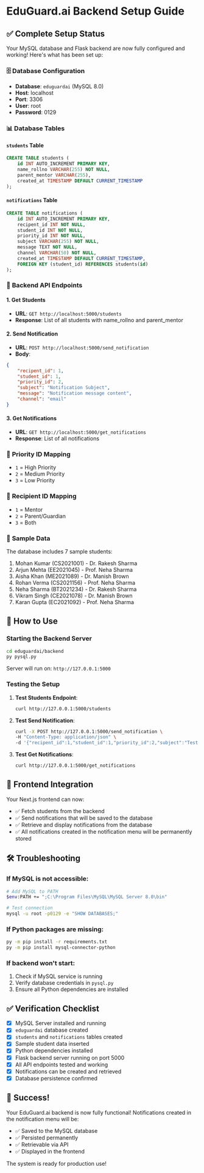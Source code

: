 # EduGuard.ai Backend Setup Guide

## ✅ **Complete Setup Status**

Your MySQL database and Flask backend are now fully configured and working! Here's what has been set up:

### 🗄️ **Database Configuration**
- **Database**: `eduguardai` (MySQL 8.0)
- **Host**: localhost
- **Port**: 3306
- **User**: root
- **Password**: 0129

### 📊 **Database Tables**

#### `students` Table
```sql
CREATE TABLE students (
    id INT AUTO_INCREMENT PRIMARY KEY,
    name_rollno VARCHAR(255) NOT NULL,
    parent_mentor VARCHAR(255),
    created_at TIMESTAMP DEFAULT CURRENT_TIMESTAMP
);
```

#### `notifications` Table
```sql
CREATE TABLE notifications (
    id INT AUTO_INCREMENT PRIMARY KEY,
    recipent_id INT NOT NULL,
    student_id INT NOT NULL,
    priority_id INT NOT NULL,
    subject VARCHAR(255) NOT NULL,
    message TEXT NOT NULL,
    channel VARCHAR(50) NOT NULL,
    created_at TIMESTAMP DEFAULT CURRENT_TIMESTAMP,
    FOREIGN KEY (student_id) REFERENCES students(id)
);
```

### 🚀 **Backend API Endpoints**

#### 1. Get Students
- **URL**: `GET http://localhost:5000/students`
- **Response**: List of all students with name_rollno and parent_mentor

#### 2. Send Notification
- **URL**: `POST http://localhost:5000/send_notification`
- **Body**:
```json
{
    "recipent_id": 1,
    "student_id": 1,
    "priority_id": 2,
    "subject": "Notification Subject",
    "message": "Notification message content",
    "channel": "email"
}
```

#### 3. Get Notifications
- **URL**: `GET http://localhost:5000/get_notifications`
- **Response**: List of all notifications

### 🔧 **Priority ID Mapping**
- `1` = High Priority
- `2` = Medium Priority  
- `3` = Low Priority

### 👥 **Recipient ID Mapping**
- `1` = Mentor
- `2` = Parent/Guardian
- `3` = Both

### 📝 **Sample Data**
The database includes 7 sample students:
1. Mohan Kumar (CS2021001) - Dr. Rakesh Sharma
2. Arjun Mehta (EE2021045) - Prof. Neha Sharma
3. Aisha Khan (ME2021089) - Dr. Manish Brown
4. Rohan Verma (CS2021156) - Prof. Neha Sharma
5. Neha Sharma (BT2021234) - Dr. Rakesh Sharma
6. Vikram Singh (CE2021078) - Dr. Manish Brown
7. Karan Gupta (EC2021092) - Prof. Neha Sharma

## 🎯 **How to Use**

### Starting the Backend Server
```bash
cd eduguardai/backend
py pysql.py
```
Server will run on: `http://127.0.0.1:5000`

### Testing the Setup
1. **Test Students Endpoint**:
   ```bash
   curl http://127.0.0.1:5000/students
   ```

2. **Test Send Notification**:
   ```bash
   curl -X POST http://127.0.0.1:5000/send_notification \
   -H "Content-Type: application/json" \
   -d '{"recipent_id":1,"student_id":1,"priority_id":2,"subject":"Test","message":"Test message","channel":"email"}'
   ```

3. **Test Get Notifications**:
   ```bash
   curl http://127.0.0.1:5000/get_notifications
   ```

## 🔗 **Frontend Integration**

Your Next.js frontend can now:
- ✅ Fetch students from the backend
- ✅ Send notifications that will be saved to the database
- ✅ Retrieve and display notifications from the database
- ✅ All notifications created in the notification menu will be permanently stored

## 🛠️ **Troubleshooting**

### If MySQL is not accessible:
```bash
# Add MySQL to PATH
$env:PATH += ";C:\Program Files\MySQL\MySQL Server 8.0\bin"

# Test connection
mysql -u root -p0129 -e "SHOW DATABASES;"
```

### If Python packages are missing:
```bash
py -m pip install -r requirements.txt
py -m pip install mysql-connector-python
```

### If backend won't start:
1. Check if MySQL service is running
2. Verify database credentials in `pysql.py`
3. Ensure all Python dependencies are installed

## ✅ **Verification Checklist**

- [x] MySQL Server installed and running
- [x] `eduguardai` database created
- [x] `students` and `notifications` tables created
- [x] Sample student data inserted
- [x] Python dependencies installed
- [x] Flask backend server running on port 5000
- [x] All API endpoints tested and working
- [x] Notifications can be created and retrieved
- [x] Database persistence confirmed

## 🎉 **Success!**

Your EduGuard.ai backend is now fully functional! Notifications created in the notification menu will be:
- ✅ Saved to the MySQL database
- ✅ Persisted permanently
- ✅ Retrievable via API
- ✅ Displayed in the frontend

The system is ready for production use!
